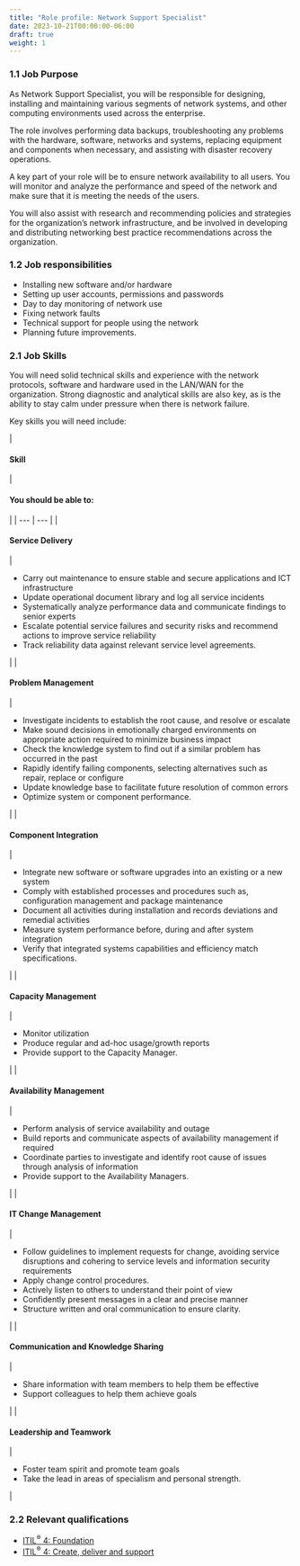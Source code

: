```yaml
---
title: "Role profile: Network Support Specialist"
date: 2023-10-21T00:00:00-06:00
draft: true
weight: 1
---
```


### 1.1 Job Purpose
As Network Support Specialist, you will be responsible for designing, installing and maintaining various segments of network systems, and other computing environments used across the enterprise.

The role involves performing data backups, troubleshooting any problems with the hardware, software, networks and systems, replacing equipment and components when necessary, and assisting with disaster recovery operations.

A key part of your role will be to ensure network availability to all users. You will monitor and analyze the performance and speed of the network and make sure that it is meeting the needs of the users.

You will also assist with research and recommending policies and strategies for the organization’s network infrastructure, and be involved in developing and distributing networking best practice recommendations across the organization.

### 1.2 Job responsibilities
* Installing new software and/or hardware
* Setting up user accounts, permissions and passwords
* Day to day monitoring of network use
* Fixing network faults
* Technical support for people using the network
* Planning future improvements.

### 2.1 Job Skills
You will need solid technical skills and experience with the network protocols, software and hardware used in the LAN/WAN for the organization. Strong diagnostic and analytical skills are also key, as is the ability to stay calm under pressure when there is network failure.

Key skills you will need include:

| 
#### **Skill**
 | 

#### **You should be able to:**
 |
| --- | --- |
| 

#### **Service Delivery**
 | 

* Carry out maintenance to ensure stable and secure applications and ICT infrastructure
* Update operational document library and log all service incidents
* Systematically analyze performance data and communicate findings to senior experts
* Escalate potential service failures and security risks and recommend actions to improve service reliability
* Track reliability data against relevant service level agreements.


 |
| 

#### **Problem Management**
 | 

* Investigate incidents to establish the root cause, and resolve or escalate
* Make sound decisions in emotionally charged environments on appropriate action required to minimize business impact
* Check the knowledge system to find out if a similar problem has occurred in the past
* Rapidly identify failing components, selecting alternatives such as repair, replace or configure
* Update knowledge base to facilitate future resolution of common errors
* Optimize system or component performance.


 |
| 

#### **Component Integration**
 | 

* Integrate new software or software upgrades into an existing or a new system
* Comply with established processes and procedures such as, configuration management and package maintenance
* Document all activities during installation and records deviations and remedial activities
* Measure system performance before, during and after system integration
* Verify that integrated systems capabilities and efficiency match specifications.


 |
| 

#### **Capacity Management**
 | 

* Monitor utilization
* Produce regular and ad-hoc usage/growth reports
* Provide support to the Capacity Manager.

 |
| 

#### **Availability Management**
 | 

* Perform analysis of service availability and outage
* Build reports and communicate aspects of availability management if required
* Coordinate parties to investigate and identify root cause of issues through analysis of information
* Provide support to the Availability Managers.


 |
| 

#### **IT Change Management**
 | 

* Follow guidelines to implement requests for change, avoiding service disruptions and cohering to service levels and information security requirements
* Apply change control procedures.
* Actively listen to others to understand their point of view
* Confidently present messages in a clear and precise manner
* Structure written and oral communication to ensure clarity.

 |
| 

#### **Communication and Knowledge Sharing**
 | 

* Share information with team members to help them be effective
* Support colleagues to help them achieve goals


 |
| 

#### Leadership and Teamwork
 | 

* Foster team spirit and promote team goals
* Take the lead in areas of specialism and personal strength.

 |

### 2.2 Relevant qualifications
* [ITIL<sup>®</sup> 4: Foundation](https://www.axelos.com/certifications/itil-service-management/itil-4-foundation)
* [ITIL<sup>®</sup> 4: Create, deliver and support](https://www.axelos.com/certifications/itil-service-management/managing-professional/create-deliver-and-support)

